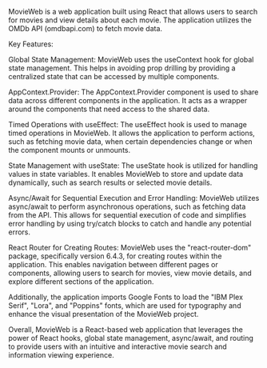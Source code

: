 MovieWeb is a web application built using React that allows users to search for movies and view details about each movie. The application utilizes the OMDb API (omdbapi.com) to fetch movie data.

Key Features:

Global State Management: MovieWeb uses the useContext hook for global state management. This helps in avoiding prop drilling by providing a centralized state that can be accessed by multiple components.

AppContext.Provider: The AppContext.Provider component is used to share data across different components in the application. It acts as a wrapper around the components that need access to the shared data.

Timed Operations with useEffect: The useEffect hook is used to manage timed operations in MovieWeb. It allows the application to perform actions, such as fetching movie data, when certain dependencies change or when the component mounts or unmounts.

State Management with useState: The useState hook is utilized for handling values in state variables. It enables MovieWeb to store and update data dynamically, such as search results or selected movie details.

Async/Await for Sequential Execution and Error Handling: MovieWeb utilizes async/await to perform asynchronous operations, such as fetching data from the API. This allows for sequential execution of code and simplifies error handling by using try/catch blocks to catch and handle any potential errors.

React Router for Creating Routes: MovieWeb uses the "react-router-dom" package, specifically version 6.4.3, for creating routes within the application. This enables navigation between different pages or components, allowing users to search for movies, view movie details, and explore different sections of the application.

Additionally, the application imports Google Fonts to load the "IBM Plex Serif", "Lora", and "Poppins" fonts, which are used for typography and enhance the visual presentation of the MovieWeb project.

Overall, MovieWeb is a React-based web application that leverages the power of React hooks, global state management, async/await, and routing to provide users with an intuitive and interactive movie search and information viewing experience.
